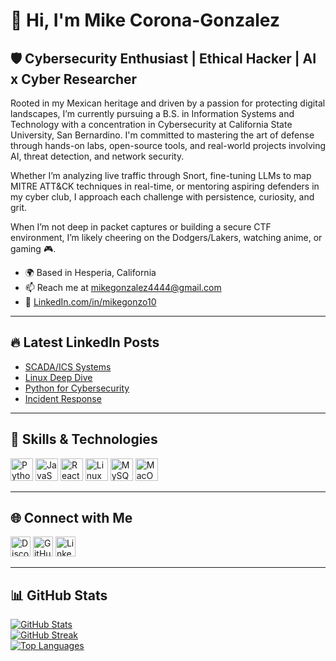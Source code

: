 # 👋 Hi, I'm Mike Corona-Gonzalez

## 🛡️ Cybersecurity Enthusiast | Ethical Hacker | AI x Cyber Researcher

Rooted in my Mexican heritage and driven by a passion for protecting digital landscapes, I’m currently pursuing a B.S. in Information Systems and Technology with a concentration in Cybersecurity at California State University, San Bernardino. I'm committed to mastering the art of defense through hands-on labs, open-source tools, and real-world projects involving AI, threat detection, and network security.

Whether I’m analyzing live traffic through Snort, fine-tuning LLMs to map MITRE ATT&CK techniques in real-time, or mentoring aspiring defenders in my cyber club, I approach each challenge with persistence, curiosity, and grit.

When I’m not deep in packet captures or building a secure CTF environment, I’m likely cheering on the Dodgers/Lakers, watching anime, or gaming 🎮.

- 🌍 Based in Hesperia, California  
- 📫 Reach me at [mikegonzalez4444@gmail.com](mailto:mikegonzalez4444@gmail.com)  
- 👔 [LinkedIn.com/in/mikegonzo10](https://www.linkedin.com/in/mikegonzo10)

---

## 🔥 Latest LinkedIn Posts  
- [SCADA/ICS Systems](https://www.linkedin.com/posts/mikegonzo_have-you-ever-wondered-how-electric-grids-activity-7155662574011699200-h8Zs?utm_source=share&utm_medium=member_desktop)  
- [Linux Deep Dive](https://www.linkedin.com/posts/mikegonzo_for-the-past-week-i-have-been-diving-into-activity-7157250699859304448-NdMf?utm_source=share&utm_medium=member_desktop)  
- [Python for Cybersecurity](https://www.linkedin.com/posts/mikegonzo_python-cybersecurity-automation-activity-7158346393613488128-x3UN?utm_source=share&utm_medium=member_desktop)  
- [Incident Response](https://www.linkedin.com/posts/mikegonzo_this-week-i-dived-into-more-about-incident-activity-7160842604387954688-m77x?utm_source=share&utm_medium=member_desktop)  

---

## 🧠 Skills & Technologies  
<p align="left">
  <img src="https://raw.githubusercontent.com/danielcranney/readme-generator/main/public/icons/skills/python-colored.svg" width="36" height="36" alt="Python" />
  <img src="https://raw.githubusercontent.com/danielcranney/readme-generator/main/public/icons/skills/javascript-colored.svg" width="36" height="36" alt="JavaScript" />
  <img src="https://raw.githubusercontent.com/danielcranney/readme-generator/main/public/icons/skills/react-colored.svg" width="36" height="36" alt="React" />
  <img src="https://raw.githubusercontent.com/danielcranney/readme-generator/main/public/icons/skills/linux-colored.svg" width="36" height="36" alt="Linux" />
  <img src="https://raw.githubusercontent.com/danielcranney/readme-generator/main/public/icons/skills/mysql-colored.svg" width="36" height="36" alt="MySQL" />
  <img src="https://raw.githubusercontent.com/danielcranney/readme-generator/main/public/icons/skills/macos-colored.svg" width="36" height="36" alt="MacOS" />
</p>

---

## 🌐 Connect with Me  
<p align="left">
  <a href="https://discord.com/users/.mikegonzalez" target="_blank"><img src="https://raw.githubusercontent.com/danielcranney/readme-generator/main/public/icons/socials/discord.svg" width="32" height="32" alt="Discord" /></a>
  <a href="https://github.com/mikegonzo10" target="_blank"><img src="https://raw.githubusercontent.com/danielcranney/readme-generator/main/public/icons/socials/github.svg" width="32" height="32" alt="GitHub" /></a>
  <a href="https://www.linkedin.com/in/mikegonzo10" target="_blank"><img src="https://raw.githubusercontent.com/danielcranney/readme-generator/main/public/icons/socials/linkedin.svg" width="32" height="32" alt="LinkedIn" /></a>
</p>

---

## 📊 GitHub Stats  
<p align="left">
  <a href="https://github.com/mikegonzo10">
    <img src="https://github-readme-stats.vercel.app/api?username=mikegonzo10&show_icons=true&count_private=true&hide_border=true&theme=radical" alt="GitHub Stats" />
  </a>
  <br>
  <a href="https://github.com/mikegonzo10">
    <img src="https://github-readme-streak-stats.herokuapp.com/?user=mikegonzo10&hide_border=true&theme=radical" alt="GitHub Streak" />
  </a>
  <br>
  <a href="https://github.com/mikegonzo10">
    <img src="https://github-readme-stats.vercel.app/api/top-langs/?username=mikegonzo10&layout=compact&hide_border=true&theme=radical" alt="Top Languages" />
  </a>
</p>
